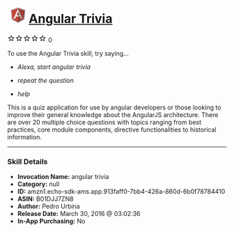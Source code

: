 # &nbsp;<img src="skill_icon" alt="Angular Trivia icon" width="36"> [Angular Trivia](http://alexa.amazon.com/#skills/amzn1.echo-sdk-ams.app.913faff0-7bb4-426a-860d-6b0f78784410)
![0 stars](../../images/ic_star_border_black_18dp_1x.png)![0 stars](../../images/ic_star_border_black_18dp_1x.png)![0 stars](../../images/ic_star_border_black_18dp_1x.png)![0 stars](../../images/ic_star_border_black_18dp_1x.png)![0 stars](../../images/ic_star_border_black_18dp_1x.png) 0

To use the Angular Trivia skill, try saying...

* *Alexa, start angular trivia*

* *repeat the question*

* *help*

This is a quiz application for use by angular developers or those looking to improve their general knowledge about the AngularJS architecture. There are over 20 multiple choice questions with topics ranging from best practices, core module components, directive functionalities to historical information.

***

### Skill Details

* **Invocation Name:** angular trivia
* **Category:** null
* **ID:** amzn1.echo-sdk-ams.app.913faff0-7bb4-426a-860d-6b0f78784410
* **ASIN:** B01DJJ7ZN8
* **Author:** Pedro Urbina
* **Release Date:** March 30, 2016 @ 03:02:36
* **In-App Purchasing:** No
